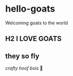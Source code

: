 # hello-goats
Welcoming goats to the world
## H2 I LOVE GOATS
**they so fly**
---
*crafty hoof bois*
:goat:
